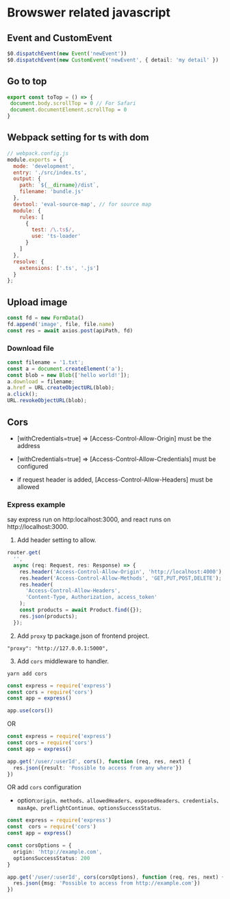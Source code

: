 # Browswer related javascript

## Event and CustomEvent

```ts
$0.dispatchEvent(new Event('newEvent'))
$0.dispatchEvent(new CustomEvent('newEvent', { detail: 'my detail' })

```
 
## Go to top
 
 ```ts
 export const toTop = () => {
  document.body.scrollTop = 0 // For Safari
  document.documentElement.scrollTop = 0
}
 ```

## Webpack setting for ts with dom

```js
// webpack.config.js
module.exports = {
  mode: 'development',
  entry: './src/index.ts',
  output: {
    path: `${__dirname}/dist`,
    filename: 'bundle.js'
  },
  devtool: 'eval-source-map', // for source map
  module: {
    rules: [
      {
        test: /\.ts$/,
        use: 'ts-loader'
      }
    ]
  },
  resolve: {
    extensions: ['.ts', '.js']
  }
};

```

## Upload image

```ts
const fd = new FormData()
fd.append('image', file, file.name)
const res = await axios.post(apiPath, fd)
```

### Download file

```js
const filename = '1.txt';
const a = document.createElement('a');
const blob = new Blob(['hello world!']);
a.download = filename;
a.href = URL.createObjectURL(blob);
a.click();
URL.revokeObjectURL(blob);
```

## Cors

- [withCredentials=true] => [Access-Control-Allow-Origin] must be the address

- [withCredentials=true] => [Access-Control-Allow-Credentials] must be configured

- if request header is added, [Access-Control-Allow-Headers] must be allowed


### Express example

say express run on http:localhost:3000, and react runs on http://localhost:3000.

1. Add header setting to allow.

```ts
router.get(
  '',
  async (req: Request, res: Response) => {
    res.header('Access-Control-Allow-Origin', 'http://localhost:4000');
    res.header('Access-Control-Allow-Methods', 'GET,PUT,POST,DELETE');
    res.header(
      'Access-Control-Allow-Headers',
      'Content-Type, Authorization, access_token'
    );
    const products = await Product.find({});
    res.json(products);
  });
```
2. Add `proxy` tp package.json of frontend project.

```
"proxy": "http://127.0.0.1:5000",
```

3. Add `cors` middleware to handler.

`yarn add cors`

```ts
const express = require('express')
const cors = require('cors')
const app = express()

app.use(cors())
```

OR

```ts
const express = require('express')
const cors = require('cors')
const app = express()

app.get('/user/:userId', cors(), function (req, res, next) {
  res.json({result: 'Possible to access from any where'})
})

```

OR add `cors` configuration
 - option:`origin、methods、allowedHeaders、exposedHeaders、credentials、maxAge、preflightContinue、optionsSuccessStatus`.
 
```ts
const express = require('express')
const  cors = require('cors')
const app = express()

const corsOptions = {
  origin: 'http://example.com',
  optionsSuccessStatus: 200 
}

app.get('/user/:userId', cors(corsOptions), function (req, res, next) {
  res.json({msg: 'Possible to access from http://example.com'})
})
```